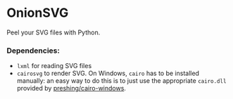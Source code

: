 # OnionSVG
Peel your SVG files with Python.

### Dependencies:
* `lxml` for reading SVG files
* `cairosvg` to render SVG. On Windows, `cairo` has to be installed manually:
an easy way to do this is to just use the appropriate `cairo.dll` provided by
[preshing/cairo-windows](https://github.com/preshing/cairo-windows/releases).